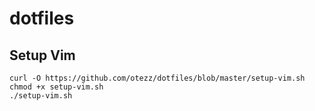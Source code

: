 # dotfiles

## Setup Vim
    curl -O https://github.com/otezz/dotfiles/blob/master/setup-vim.sh
    chmod +x setup-vim.sh
    ./setup-vim.sh
